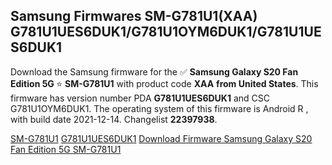 <h2>Samsung Firmwares SM-G781U1(XAA) G781U1UES6DUK1/G781U1OYM6DUK1/G781U1UES6DUK1</h2>
Download the Samsung firmware for the ✅ <strong>Samsung Galaxy S20 Fan Edition 5G </strong> ⭐ <strong>SM-G781U1</strong> with product code <strong>XAA</strong> <strong> from United States</strong>. This firmware has version number PDA <strong>G781U1UES6DUK1</strong> and CSC G781U1OYM6DUK1. The operating system of this firmware is Android R , with build date 2021-12-14. Changelist <strong>22397938</strong>.


[SM-G781U1](https://samfirm.shop/samsung/model/SM-G781U1)
[G781U1UES6DUK1](https://samfirm.shop/samsung/pda/G781U1UES6DUK1)
[Download Firmware Samsung Galaxy S20 Fan Edition 5G SM-G781U1](https://samfirm.shop/samsung/firmware/482179)

